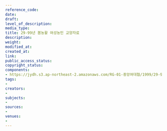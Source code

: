 ```yaml
---
reference_code: 
date: 
draft: 
level_of_description: 
media_type: 
title: 29-99년 봄농활 여성농민 교양자료
description: 
weight: 
modified_at: 
created_at: 
link: 
public_access_status: 
copyright_status: 
components:
- https://jydh.s3.ap-northeast-2.amazonaws.com/RG-01-중앙여대협/1999/29-99년+봄농활+여성농민+교양자료.pdf
tags:
- 
creators:
- 
subjects:
- 
sources:
- 
venues:
- 
---
```


